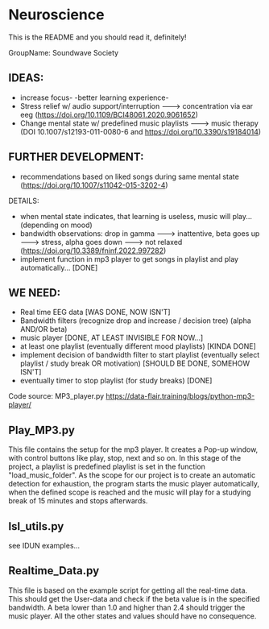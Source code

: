 # Neuroscience

This is the README and you should read it, definitely!

GroupName: Soundwave Society

## IDEAS:
- increase focus- -better learning experience-
- Stress relief w/ audio support/interruption ---> concentration via ear eeg (https://doi.org/10.1109/BCI48061.2020.9061652)
- Change mental state w/ predefined music playlists ---> music therapy (DOI 10.1007/s12193-011-0080-6 and https://doi.org/10.3390/s19184014)

## FURTHER DEVELOPMENT:
- recommendations based on liked songs during same mental state (https://doi.org/10.1007/s11042-015-3202-4)


DETAILS:
- when mental state indicates, that learning is useless, music will play... (depending on mood) 
- bandwidth observations: drop in gamma ---> inattentive, beta goes up ---> stress, alpha goes down ---> not relaxed (https://doi.org/10.3389/fninf.2022.997282)
- implement function in mp3 player to get songs in playlist and play automatically... [DONE]

## WE NEED:
- Real time EEG data [WAS DONE, NOW ISN'T]
- Bandwidth filters (recognize drop and increase / decision tree) (alpha AND/OR beta) 
- music player [DONE, AT LEAST INVISIBLE FOR NOW...]
- at least one playlist (eventually different mood playlists) [KINDA DONE]
- implement decision of bandwidth filter to start playlist (eventually select playlist / study break OR motivation) [SHOULD BE DONE, SOMEHOW ISN'T]
- eventually timer to stop playlist (for study breaks) [DONE]

Code source: MP3_player.py https://data-flair.training/blogs/python-mp3-player/


## Play_MP3.py
This file contains the setup for the mp3 player. It creates a Pop-up window, with control buttons like play, stop, next and so on.
In this stage of the project, a playlist is predefined playlist is set in the function "load_music_folder".
As the scope for our project is to create an automatic detection for exhaustion, the program starts the music player automatically,
when the defined scope is reached and the music will play for a studying break of 15 minutes and stops afterwards.

## lsl_utils.py
see IDUN examples...

## Realtime_Data.py
This file is based on the example script for getting all the real-time data. This should get the User-data and check if the beta 
value is in the specified bandwidth. A beta lower than 1.0 and higher than 2.4 should trigger the music player. All the other 
states and values should have no consequence.



